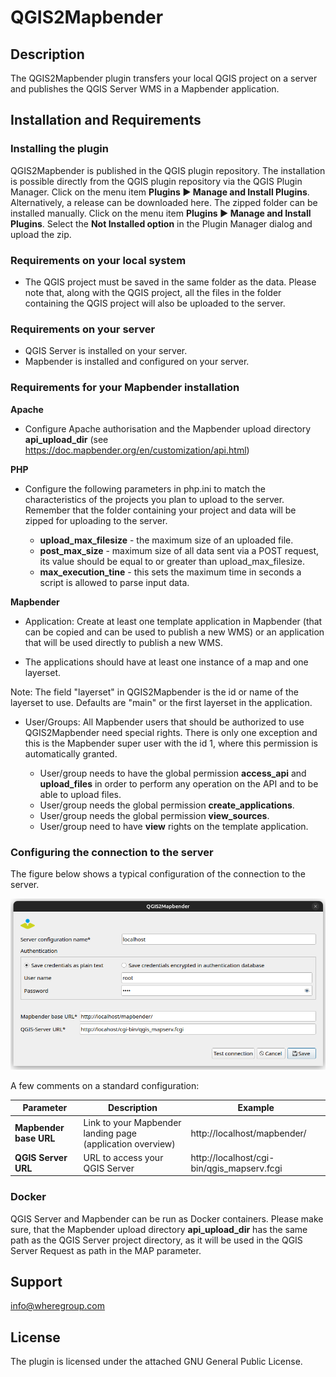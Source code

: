 # QGIS2Mapbender

## Description
The QGIS2Mapbender plugin transfers your local QGIS project on a server and publishes the QGIS Server WMS in a Mapbender application.

## Installation and Requirements

### Installing the plugin
QGIS2Mapbender is published in the QGIS plugin repository. The installation is possible directly from the QGIS plugin repository via the QGIS Plugin Manager. Click on the menu item **Plugins ► Manage and Install Plugins**.
Alternatively, a release can be downloaded here. The zipped folder can be installed manually. Click on the menu item **Plugins  ► Manage and Install Plugins**. Select the **Not Installed option** in the Plugin Manager dialog and upload the zip.

### Requirements on your local system
- The QGIS project must be saved in the same folder as the data. Please note that, along with the QGIS project, all the files in the folder containing the QGIS project will also be uploaded to the server.

### Requirements on your server
- QGIS Server is installed on your server.
- Mapbender is installed and configured on your server.

### Requirements for your Mapbender installation

**Apache**
- Configure Apache authorisation and the Mapbender upload directory **api_upload_dir** (see https://doc.mapbender.org/en/customization/api.html)


**PHP**
- Configure the following parameters in php.ini to match the characteristics of the projects you plan to upload to the server. Remember that the folder containing your project and data will be zipped for uploading to the server.

  - **upload_max_filesize** - the maximum size of an uploaded file. 
  - **post_max_size** - maximum size of all data sent via a POST request, its value should be equal to or greater than upload_max_filesize.
  - **max_execution_tine** - this sets the maximum time in seconds a script is allowed to parse input data.


**Mapbender**

- Application: Create at least one template application in Mapbender (that can be copied and can be used to publish a new WMS) or an application that will be used directly to publish a new WMS. 

- The applications should have at least one instance of a map and one layerset.
  
 Note: The field "layerset" in QGIS2Mapbender is the id or name of the layerset to use. Defaults are "main" or the first layerset in the application.

- User/Groups: All Mapbender users that should be authorized to use QGIS2Mapbender need special rights. There is only one exception and this is the Mapbender super user with the id 1, where this permission is automatically granted. 

  - User/group needs to have the global permission **access_api** and **upload_files** in order to perform any operation on the API and to be able to upload files.
  - User/group needs the global permission **create_applications**. 
  - User/group needs the global permission **view_sources**.  
  - User/group need to have **view** rights on the template application.


### Configuring the connection to the server 

The figure below shows a typical configuration of the connection to the server.

![QGIS2Mapbender server configuration](resources/img_server_config_readme.png)

A few comments on a standard configuration:

| **Parameter**          | **Description**                                           | **Example**                          |
|------------------------|-----------------------------------------------------------|-----------------------------------------------|
| **Mapbender base URL** | Link to your Mapbender landing page (application overview) | http://localhost/mapbender/  |                                                                                                                                  |
| **QGIS Server URL**   | URL to access your QGIS Server              | http://localhost/cgi-bin/qgis_mapserv.fcgi   |


### Docker

QGIS Server and Mapbender can be run as Docker containers. Please make sure, that the Mapbender upload directory **api_upload_dir** has the same path as the QGIS Server project directory, as it will be used in the QGIS Server Request as path in the MAP parameter.


## Support
info@wheregroup.com

## License
The plugin is licensed under the attached GNU General Public License.
